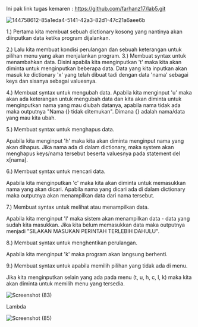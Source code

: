Ini pak link tugas kemaren : https://github.com/farhanz17/lab5.git

![144758612-85a1eda4-5141-42a3-82d1-47c21a6aee6b](https://user-images.githubusercontent.com/92637117/145223755-5ca13888-1a74-4804-9cfa-21f83ad84d8a.png)


1.) Pertama kita membuat sebuah dictionary kosong yang nantinya akan diinputkan data ketika program dijalankan.

2.) Lalu kita membuat kondisi perulangan dan sebuah keterangan untuk pilihan menu yang akan menjalankan program. 3.) Membuat syntax untuk menambahkan data. Disini apabila kita menginputkan 't' maka kita akan diminta untuk menginputkan beberapa data. Data yang kita inputkan akan masuk ke dictionary 'x' yang telah dibuat tadi dengan data 'nama' sebagai keys dan sisanya sebagai valuesnya.

4.) Membuat syntax untuk mengubah data. Apabila kita menginput 'u' maka akan ada keterangan untuk mengubah data dan kita akan diminta untuk menginputkan nama yang mau diubah datanya, apabila nama tidak ada maka outputnya "Nama {} tidak ditemukan". Dimana {} adalah nama/data yang mau kita ubah.

5.) Membuat syntax untuk menghapus data.

Apabila kita menginput 'h' maka kita akan diminta menginput nama yang akan dihapus. Jika nama ada di dalam dictionary, maka system akan menghapus keys/nama tersebut beserta valuesnya pada statement del x[nama].

6.) Membuat syntax untuk mencari data.

Apabila kita menginputkan 'c' maka kita akan diminta untuk memasukkan nama yang akan dicari. Apabila nama yang dicari ada di dalam dictionary maka outputnya akan menampilkan data dari nama tersebut.

7.) Membuat syntax untuk melihat atau menampilkan data.

Apabila kita menginput 'l' maka sistem akan menampilkan data - data yang sudah kita masukkan. Jika kita belum memasukkan data maka outputnya menjadi "SILAKAN MASUKAN PERINTAH TERLEBIH DAHULU".

8.) Membuat syntax untuk menghentikan perulangan.

Apabila kita menginput 'k' maka program akan langsung berhenti.

9.) Membuat syntax untuk apabila memilih pilihan yang tidak ada di menu.

Jika kita menginputkan selain yang ada pada menu (t, u, h, c, l, k) maka kita akan diminta untuk memilih menu yang tersedia.

![Screenshot (83)](https://user-images.githubusercontent.com/92637117/145224141-faf4da37-a540-49e5-8395-5c067b293e83.png)

Lambda

![Screenshot (85)](https://user-images.githubusercontent.com/92637117/145821552-6c5cb40c-2800-454b-b363-7444cd3c217e.png)


